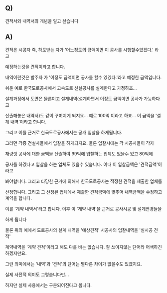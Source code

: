 ## Q)

견적서와 내역서의 개념을 알고 싶습니다



## A)

견적은 시공자 즉, 하도받는 자가 '어느정도의 금액이면 이 공사를 시행할수있겠다.' 라고

예정하는것을 견적이라고 합니다.

내역이란것은 발주자 가 '이정도 금액이면 공사를 할수 있겠다.'라고 예정한 금액입니다.

쉬운 예로 한국도로공사에서 고속도로 신설공사를 설계한다고 가정하죠...

설계과정에서 도면은 물론이고 설계내역(설계하면서 이정도 금액이면 공사가 가능하다고

산출해놓은 내역서)도 같이 꾸며지게 되지요... 예로 100억 이라고 하죠... 이 금액을 '설계 내역'이라고 합니다.

그리고 이를 근거로 한국도로공사에서는 공개 입찰을 하게됩니다.

그러면 각종 건설사들에서 입찰을 하게되지요. 물론 입찰시에는 각 시공사들이 각자

재량껏 공사에 대한 금액을 산출하여 99억에 입찰하는 업체도 있을수 있고 80억에

공사를 하겠다고 입찰을 하는 업체도 있을수 있습니다. 이때 이 입찰금액은 '견적금액'이라고

봐야합니다. 그리고 타당한 근거에 의해서 한국도로공사는 적정한 견적을 제출한 업체를

선정합니다. 그리고 그 선정된 업체에서 제출한 견적금액에 맞추어 내역금액을 수정하고 계약을 합니다.

이를 '계약 내역서'라고 합니다. 이후 이 '계약 내역'을 근거로 공사시공 및 설계변경들을

하게 됩니다

물론 위의 예에서 도로공사의 설계 내역을 '예상견적' 시공사의 입찰내역을 '실시공 견적'

계약내역을 '계약 견적'이라고 해도 다를 바는 없습니다. 잘 쓰이지않는 단어라 어색하긴 하겠지만요.

그런 의미에서는 '내역'과 '견적'의 단어는 별다른 차이가 없을수도 있겠지요.

실제 사전적 의미도 그렇습니다만...

하지만 실제 사용에서는 구분되어진다고 봅니다.